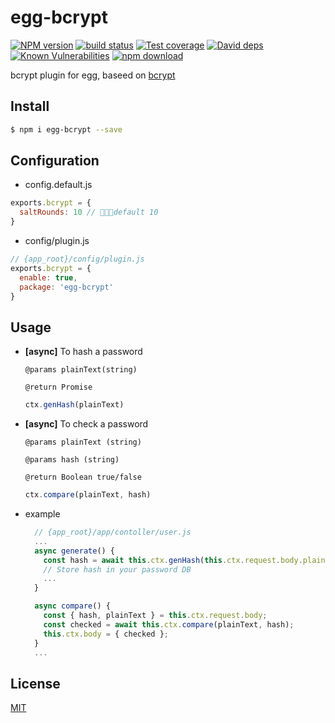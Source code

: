 # egg-bcrypt

[![NPM version][npm-image]][npm-url]
[![build status][travis-image]][travis-url]
[![Test coverage][codecov-image]][codecov-url]
[![David deps][david-image]][david-url]
[![Known Vulnerabilities][snyk-image]][snyk-url]
[![npm download][download-image]][download-url]

[npm-image]: https://img.shields.io/npm/v/egg-bcrypt.svg?style=flat-square
[npm-url]: https://npmjs.org/package/egg-bcrypt
[travis-image]: https://img.shields.io/travis/eggjs/egg-bcrypt.svg?style=flat-square
[travis-url]: https://travis-ci.org/eggjs/egg-bcrypt
[codecov-image]: https://img.shields.io/codecov/c/github/eggjs/egg-bcrypt.svg?style=flat-square
[codecov-url]: https://codecov.io/github/eggjs/egg-bcrypt?branch=master
[david-image]: https://img.shields.io/david/eggjs/egg-bcrypt.svg?style=flat-square
[david-url]: https://david-dm.org/eggjs/egg-bcrypt
[snyk-image]: https://snyk.io/test/npm/egg-bcrypt/badge.svg?style=flat-square
[snyk-url]: https://snyk.io/test/npm/egg-bcrypt
[download-image]: https://img.shields.io/npm/dm/egg-bcrypt.svg?style=flat-square
[download-url]: https://npmjs.org/package/egg-bcrypt

bcrypt plugin for egg, baseed on [bcrypt](https://github.com/kelektiv/node.bcrypt.js)

## Install
```bash
$ npm i egg-bcrypt --save
```

## Configuration
* config.default.js
```js
exports.bcrypt = {
  saltRounds: 10 // default 10
}
```
* config/plugin.js
```js
// {app_root}/config/plugin.js
exports.bcrypt = {
  enable: true,
  package: 'egg-bcrypt'
}
```

## Usage

* **[async]** To hash a password

  `@params plainText(string)`

  `@return Promise`
  
  ```js
  ctx.genHash(plainText)
  ```

* **[async]** To check a password
 
  `@params plainText (string)`

  `@params hash (string)`

  `@return Boolean true/false`

  ```js
  ctx.compare(plainText, hash)
  ```
* example

  ```js
    // {app_root}/app/contoller/user.js
    ...
    async generate() {
      const hash = await this.ctx.genHash(this.ctx.request.body.plainText);
      // Store hash in your password DB
      ...
    }

    async compare() {
      const { hash, plainText } = this.ctx.request.body;
      const checked = await this.ctx.compare(plainText, hash);
      this.ctx.body = { checked };
    } 
    ...
  ```
## License

[MIT](LICENSE)  